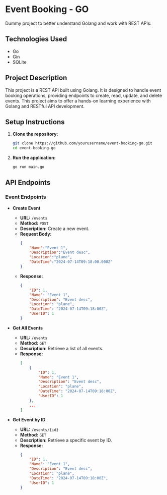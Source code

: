 # Event Booking - GO 

Dummy project to better understand Golang and work with REST APIs.

## Technologies Used
* Go
* Gin
* SQLite

## Project Description
This project is a REST API built using Golang. It is designed to handle event booking operations, providing endpoints to create, read, update, and delete events. This project aims to offer a hands-on learning experience with Golang and RESTful API development.

## Setup Instructions

1. **Clone the repository:**
    ```bash
    git clone https://github.com/yourusername/event-booking-go.git
    cd event-booking-go
    ```
2. **Run the application:**
    ```bash
    go run main.go
    ```

## API Endpoints

### Event Endpoints
- **Create Event**
    - **URL:** `/events`
    - **Method:** `POST`
    - **Description:** Create a new event.
    - **Request Body:** 
        ```json
        {
            "Name":"Event 1",
            "Description":"Event desc",
            "Location":"plane",
            "DateTime":"2024-07-14T09:18:00.000Z"
        }
        ```
    - **Response:**
        ```json
        {
            "ID": 1,
            "Name": "Event 1",
            "Description": "Event desc",
            "Location": "plane",
            "DateTime": "2024-07-14T09:18:00Z",
            "UserID": 1
        }
        ```

- **Get All Events**
    - **URL:** `/events`
    - **Method:** `GET`
    - **Description:** Retrieve a list of all events.
    - **Response:**
        ```json
        [
            {
                "ID": 1,
                "Name": "Event 1",
                "Description": "Event desc",
                "Location": "plane",
                "DateTime": "2024-07-14T09:18:00Z",
                "UserID": 1
            },
            ...
        ]
        ```

- **Get Event by ID**
    - **URL:** `/events/{id}`
    - **Method:** `GET`
    - **Description:** Retrieve a specific event by ID.
    - **Response:**
        ```json
        {
            "ID": 1,
            "Name": "Event 1",
            "Description": "Event desc",
            "Location": "plane",
            "DateTime": "2024-07-14T09:18:00Z",
            "UserID": 1
        }
        ```